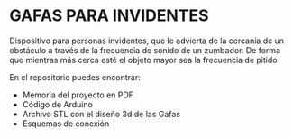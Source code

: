 # GAFAS PARA INVIDENTES
Dispositivo para personas invidentes, que le advierta de la cercanía de un obstáculo a través de la frecuencia de sonido de un zumbador. De forma que mientras más cerca esté el objeto mayor sea la frecuencia de pitido

En el repositorio puedes encontrar:
- Memoria del proyecto en PDF
- Código de Arduino
- Archivo STL con el diseño 3d de las Gafas
- Esquemas de conexión

